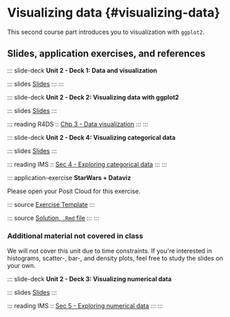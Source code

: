 # Visualizing data {#visualizing-data}

This second course part introduces you to visualization with `ggplot2`.

## Slides, application exercises, and references

::: slide-deck
**Unit 2 - Deck 1: Data and visualization**

::: slides
[Slides](https://coding-intro.github.io/R_Intro_2024_02/slides/u2-d01-data-viz/u2-d01-data-viz.html#1)
:::
:::

::: slide-deck
**Unit 2 - Deck 2: Visualizing data with ggplot2**

::: slides
[Slides](https://coding-intro.github.io/R_Intro_2024_02/slides/u2-d02-ggplot2/u2-d02-ggplot2.html#1)
:::

::: reading
R4DS :: [Chp 3 - Data visualization](https://r4ds.had.co.nz/data-visualisation.html)
:::
:::

::: slide-deck
**Unit 2 - Deck 4: Visualizing categorical data**

::: slides
[Slides](https://coding-intro.github.io/R_Intro_2024_02/slides/u2-d04-viz-cat/u2-d04-viz-cat.html#1)
:::

::: reading
IMS :: [Sec 4 - Exploring categorical data](https://openintro-ims.netlify.app/explore-categorical.html)
:::
:::

::: application-exercise
**StarWars + Dataviz**

Please open your Posit Cloud for this exercise.

::: source
[Exercise Template](https://github.com/coding-intro/R_Intro_2024_02/blob/master/docs/application-exercises/ae-03-starwars-dataviz/starwars.Rmd)
:::

::: source
[Solution, `.Rmd` file](https://github.com/coding-intro/R_Intro_2024_02/blob/master/docs/application-exercises/ae-03-starwars-dataviz/starwars-solution.Rmd)
:::
:::

### Additional material not covered in class

We will not cover this unit due to time constraints.
If you're interested in histograms, scatter-, bar-, and density plots, feel free to study the slides on your own.

::: slide-deck
**Unit 2 - Deck 3: Visualizing numerical data**

::: slides
[Slides](https://coding-intro.github.io/R_Intro_2024_02/slides/u2-d03-viz-num/u2-d03-viz-num.html#1)
:::

::: reading
IMS :: [Sec 5 - Exploring numerical data](https://openintro-ims.netlify.app/explore-numerical.html)
:::
:::
